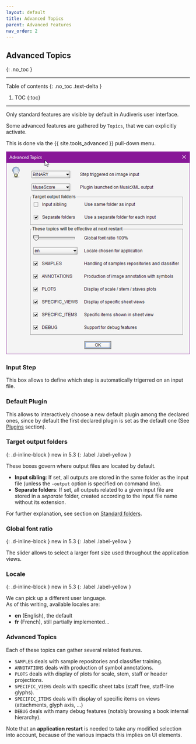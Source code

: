 ```yaml
---
layout: default
title: Advanced Topics
parent: Advanced Features
nav_order: 2
---
```

## Advanced Topics
{: .no_toc }

---
Table of contents
{: .no_toc .text-delta }

1. TOC
{:toc}
---

Only standard features are visible by default in Audiveris user interface.

Some advanced features are gathered by `Topics`, that we can explicitly activate.

This is done via the {{ site.tools_advanced }} pull-down menu.

![](../assets/images/advanced_topics.png)

### Input Step

This box allows to define which step is automatically trigerred on an input file.

### Default Plugin

This allows to interactively choose a new default plugin among the declared ones,
since by default the first declared plugin is set as the default one
(See [Plugins](./plugins.md) section).

### Target output folders
{: .d-inline-block }
new in 5.3
{: .label .label-yellow }

These boxes govern where output files are located by default.

- **Input sibling**: If set, all outputs are stored in the same folder as the input file 
(unless the ``-output`` option is specified on command line).
- **Separate folders**: If set, all outputs related to a given input file are stored in a *separate*
folder, created according to the input file name without its extension.

For further explanation, see section on [Standard folders](../folders/standard.md).

### Global font ratio
{: .d-inline-block }
new in 5.3
{: .label .label-yellow }

The slider allows to select a larger font size used throughout the application views.

### Locale
{: .d-inline-block }
new in 5.3
{: .label .label-yellow }

We can pick up a different user language.  
As of this writing, available locales are:
- **en** (English), the default
- **fr** (French), still partially implemented...

### Advanced Topics

 Each of these topics can gather several related features.

* `SAMPLES` deals with sample repositories and classifier training.
* `ANNOTATIONS` deals with production of symbol annotations.
* `PLOTS` deals with display of plots for scale, stem, staff or header projections.
* `SPECIFIC_VIEWS` deals with specific sheet tabs (staff free, staff-line glyphs).
* `SPECIFIC_ITEMS` deals with display of specific items on views (attachments, glyph axis, ...)
* `DEBUG` deals with many debug features (notably browsing a book internal hierarchy).


 Note that an __application restart__ is needed to take any modified selection into account,
 because of the various impacts this implies on UI elements.
